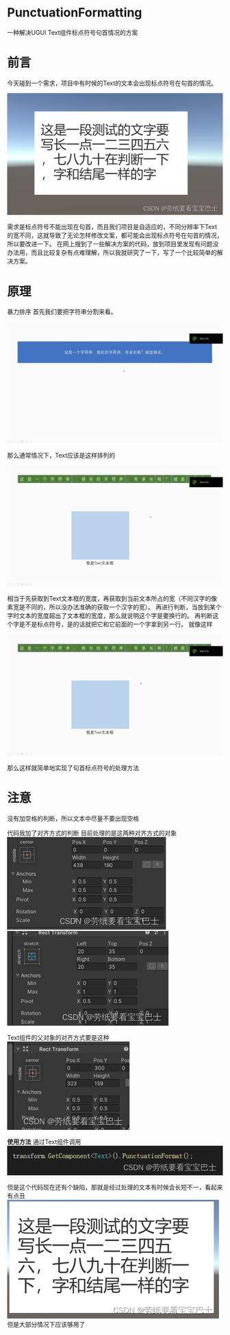 # PunctuationFormatting
一种解决UGUI Text组件标点符号句首情况的方案
# 前言
今天碰到一个需求，项目中有时候的Text的文本会出现标点符号在句首的情况。

![image](images/1.png)

需求是标点符号不能出现在句首，而且我们项目是自适应的，不同分辨率下Text的宽不同，这就导致了无论怎样修改文案，都可能会出现标点符号在句首的情况，所以要改进一下。
在网上搜到了一些解决方案的代码，放到项目里发现有问题没办法用，而且比较复杂有点难理解，所以我就研究了一下，写了一个比较简单的解决方案。

# 原理

暴力排序
首先我们要把字符串分割来看。

![image](https://github.com/dpfor1024/PunctuationFormatting/blob/main/images/3.gif)

那么通常情况下，Text应该是这样排列的

![image](https://github.com/dpfor1024/PunctuationFormatting/blob/main/images/1.gif)

相当于先获取到Text文本框的宽度，再获取到当前文本所占的宽（不同汉字的像素宽是不同的，所以没办法准确的获取一个汉字的宽）。
再进行判断，当放到某个字时文本的宽度超出了文本框的宽度，那么就说明这个字是要换行的。
再判断这个字是不是标点符号，是的话就把它和它前面的一个字拿到另一行。
就像这样

![image](https://github.com/dpfor1024/PunctuationFormatting/blob/main/images/2.gif)

那么这样就简单地实现了句首标点符号的处理方法

# 注意

没有加空格的判断，所以文本中尽量不要出现空格

代码我加了对齐方式的判断
目前处理的是这两种对齐方式的对象
![image](images/2.png)
![image](images/3.png)

Text组件的父对象的对齐方式要是这种
![image](images/4.png)

**使用方法**
通过Text组件调用
![image](images/5.png)

但是这个代码现在还有个缺陷，那就是经过处理的文本有时候会长短不一，看起来有点丑
![image](images/6.png)
但是大部分情况下应该够用了
